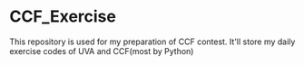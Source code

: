 # CCF_Exercise
This repository is used for my preparation of CCF contest. It'll store my daily exercise codes of UVA and CCF(most by Python)
